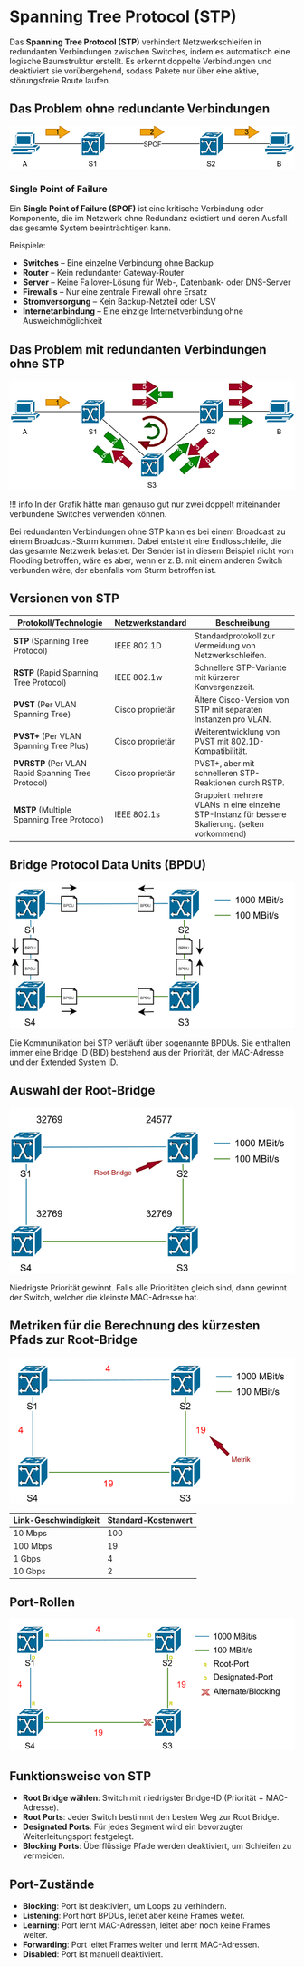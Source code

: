 # Spanning Tree Protocol (STP)

Das **Spanning Tree Protocol (STP)** verhindert Netzwerkschleifen in redundanten Verbindungen zwischen Switches, indem es automatisch eine logische Baumstruktur erstellt. Es erkennt doppelte Verbindungen und deaktiviert sie vorübergehend, sodass Pakete nur über eine aktive, störungsfreie Route laufen.

## Das Problem ohne redundante Verbindungen

![Ohne redundante Verbindungen](./assets/ohne_redundante_verbindungen.drawio.svg)

### Single Point of Failure

Ein **Single Point of Failure (SPOF)** ist eine kritische Verbindung oder Komponente, die im Netzwerk ohne Redundanz existiert und deren Ausfall das gesamte System beeinträchtigen kann.

Beispiele:

- **Switches** – Eine einzelne Verbindung ohne Backup
- **Router** – Kein redundanter Gateway-Router
- **Server** – Keine Failover-Lösung für Web-, Datenbank- oder DNS-Server
- **Firewalls** – Nur eine zentrale Firewall ohne Ersatz
- **Stromversorgung** – Kein Backup-Netzteil oder USV
- **Internetanbindung** – Eine einzige Internetverbindung ohne Ausweichmöglichkeit

## Das Problem mit redundanten Verbindungen ohne STP

![Mit redundante Verbindungen](./assets/mit_redundante_verbindungen.drawio.svg)

!!! info
	In der Grafik hätte man genauso gut nur zwei doppelt miteinander verbundene Switches verwenden können.

Bei redundanten Verbindungen ohne STP kann es bei einem Broadcast zu einem Broadcast-Sturm kommen. Dabei entsteht eine Endlosschleife, die das gesamte Netzwerk belastet. Der Sender ist in diesem Beispiel nicht vom Flooding betroffen, wäre es aber, wenn er z. B. mit einem anderen Switch verbunden wäre, der ebenfalls vom Sturm betroffen ist.

## Versionen von STP

| Protokoll/Technologie                              | Netzwerkstandard | Beschreibung                                                                                     |
| -------------------------------------------------- | ---------------- | ------------------------------------------------------------------------------------------------ |
| **STP** (Spanning Tree Protocol)                   | IEEE 802.1D      | Standardprotokoll zur Vermeidung von Netzwerkschleifen.                                          |
| **RSTP** (Rapid Spanning Tree Protocol)            | IEEE 802.1w      | Schnellere STP-Variante mit kürzerer Konvergenzzeit.                                             |
| **PVST** (Per VLAN Spanning Tree)                  | Cisco proprietär | Ältere Cisco-Version von STP mit separaten Instanzen pro VLAN.                                   |
| **PVST+** (Per VLAN Spanning Tree Plus)            | Cisco proprietär | Weiterentwicklung von PVST mit 802.1D-Kompatibilität.                                            |
| **PVRSTP** (Per VLAN Rapid Spanning Tree Protocol) | Cisco proprietär | PVST+, aber mit schnelleren STP-Reaktionen durch RSTP.                                           |
| **MSTP** (Multiple Spanning Tree Protocol)         | IEEE 802.1s      | Gruppiert mehrere VLANs in eine einzelne STP-Instanz für bessere Skalierung. (selten vorkommend) |

## Bridge Protocol Data Units (BPDU)

![BPDUs](./assets/bpdus.drawio.svg)

Die Kommunikation bei STP verläuft über sogenannte BPDUs. Sie enthalten immer eine Bridge ID (BID) bestehend aus der Priorität, der MAC-Adresse und der Extended System ID.

## Auswahl der Root-Bridge

![Ohne redundante Verbindungen](./assets/auswahl.drawio.svg)

Niedrigste Priorität gewinnt. Falls alle Prioritäten gleich sind, dann gewinnt der Switch, welcher die kleinste MAC-Adresse hat.

## Metriken für die Berechnung des kürzesten Pfads zur Root-Bridge

![Ohne redundante Verbindungen](./assets/metriken.drawio.svg)

| **Link-Geschwindigkeit** | **Standard-Kostenwert** |
|--------------------------|-------------------------|
| 10 Mbps                  | 100                     |
| 100 Mbps                 | 19                      |
| 1 Gbps                   | 4                       |
| 10 Gbps                  | 2                       |

## Port-Rollen

![Ohne redundante Verbindungen](./assets/portrollen.drawio.svg)

## Funktionsweise von STP

- **Root Bridge wählen**: Switch mit niedrigster Bridge-ID (Priorität + MAC-Adresse).
- **Root Ports**: Jeder Switch bestimmt den besten Weg zur Root Bridge.
- **Designated Ports**: Für jedes Segment wird ein bevorzugter Weiterleitungsport festgelegt.
- **Blocking Ports**: Überflüssige Pfade werden deaktiviert, um Schleifen zu vermeiden.

## Port-Zustände

- **Blocking**: Port ist deaktiviert, um Loops zu verhindern.
- **Listening**: Port hört BPDUs, leitet aber keine Frames weiter.
- **Learning**: Port lernt MAC-Adressen, leitet aber noch keine Frames weiter.
- **Forwarding**: Port leitet Frames weiter und lernt MAC-Adressen.
- **Disabled**: Port ist manuell deaktiviert.
